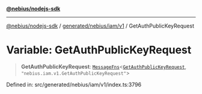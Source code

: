 [**@nebius/nodejs-sdk**](../../../../../README.md)

***

[@nebius/nodejs-sdk](../../../../../README.md) / [generated/nebius/iam/v1](../README.md) / GetAuthPublicKeyRequest

# Variable: GetAuthPublicKeyRequest

> **GetAuthPublicKeyRequest**: [`MessageFns`](../../../../../runtime/protos/core/interfaces/MessageFns.md)\<[`GetAuthPublicKeyRequest`](../interfaces/GetAuthPublicKeyRequest.md), `"nebius.iam.v1.GetAuthPublicKeyRequest"`\>

Defined in: src/generated/nebius/iam/v1/index.ts:3796
